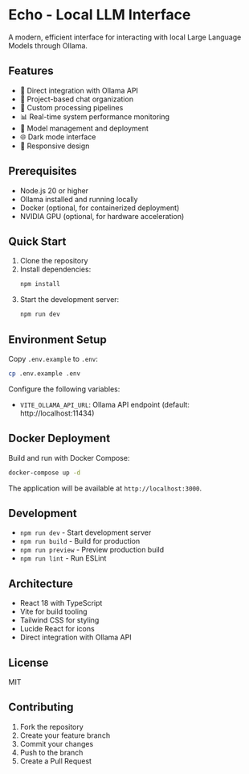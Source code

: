 # Echo - Local LLM Interface

A modern, efficient interface for interacting with local Large Language Models through Ollama.

## Features

- 🤖 Direct integration with Ollama API
- 📁 Project-based chat organization
- 🔄 Custom processing pipelines
- 📊 Real-time system performance monitoring
- 🎯 Model management and deployment
- 🌐 Dark mode interface
- 📱 Responsive design

## Prerequisites

- Node.js 20 or higher
- Ollama installed and running locally
- Docker (optional, for containerized deployment)
- NVIDIA GPU (optional, for hardware acceleration)

## Quick Start

1. Clone the repository
2. Install dependencies:
   ```bash
   npm install
   ```
3. Start the development server:
   ```bash
   npm run dev
   ```

## Environment Setup

Copy `.env.example` to `.env`:

```bash
cp .env.example .env
```

Configure the following variables:
- `VITE_OLLAMA_API_URL`: Ollama API endpoint (default: http://localhost:11434)

## Docker Deployment

Build and run with Docker Compose:

```bash
docker-compose up -d
```

The application will be available at `http://localhost:3000`.

## Development

- `npm run dev` - Start development server
- `npm run build` - Build for production
- `npm run preview` - Preview production build
- `npm run lint` - Run ESLint

## Architecture

- React 18 with TypeScript
- Vite for build tooling
- Tailwind CSS for styling
- Lucide React for icons
- Direct integration with Ollama API

## License

MIT

## Contributing

1. Fork the repository
2. Create your feature branch
3. Commit your changes
4. Push to the branch
5. Create a Pull Request